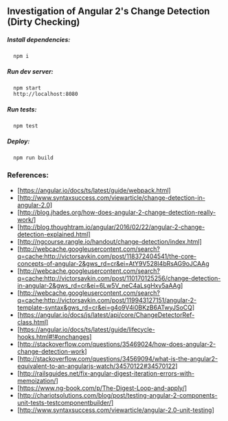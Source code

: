 ## Investigation of Angular 2's Change Detection (Dirty Checking)

##### Install dependencies:
```
  npm i
```
##### Run dev server:
```
  npm start
  http://localhost:8080
```
##### Run tests:
```
  npm test
```
##### Deploy:
```
  npm run build
```

### References:
  * [https://angular.io/docs/ts/latest/guide/webpack.html]
  * [http://www.syntaxsuccess.com/viewarticle/change-detection-in-angular-2.0]
  * [http://blog.jhades.org/how-does-angular-2-change-detection-really-work/]
  * [http://blog.thoughtram.io/angular/2016/02/22/angular-2-change-detection-explained.html]
  * [http://ngcourse.rangle.io/handout/change-detection/index.html]
  * [http://webcache.googleusercontent.com/search?q=cache:http://victorsavkin.com/post/118372404541/the-core-concepts-of-angular-2&gws_rd=cr&ei=AtY9V528I4bRsAG9oJCAAg
  * [http://webcache.googleusercontent.com/search?q=cache:http://victorsavkin.com/post/110170125256/change-detection-in-angular-2&gws_rd=cr&ei=6Lw5V_neC4aLsgHxy5aAAg]
  * [http://webcache.googleusercontent.com/search?q=cache:http://victorsavkin.com/post/119943127151/angular-2-template-syntax&gws_rd=cr&ei=g4o9V4i0BKzB6ATwyJSoCQ]
  * [https://angular.io/docs/js/latest/api/core/ChangeDetectorRef-class.html]
  * [https://angular.io/docs/ts/latest/guide/lifecycle-hooks.html#!#onchanges]
  * [http://stackoverflow.com/questions/35469024/how-does-angular-2-change-detection-work]
  * [http://stackoverflow.com/questions/34569094/what-is-the-angular2-equivalent-to-an-angularjs-watch/34570122#34570122]
  * [http://railsguides.net/fix-angular-digest-iteration-errors-with-memoization/]
  * [https://www.ng-book.com/p/The-Digest-Loop-and-apply/]
  * [http://chariotsolutions.com/blog/post/testing-angular-2-components-unit-tests-testcomponentbuilder/]
  * [http://www.syntaxsuccess.com/viewarticle/angular-2.0-unit-testing]
